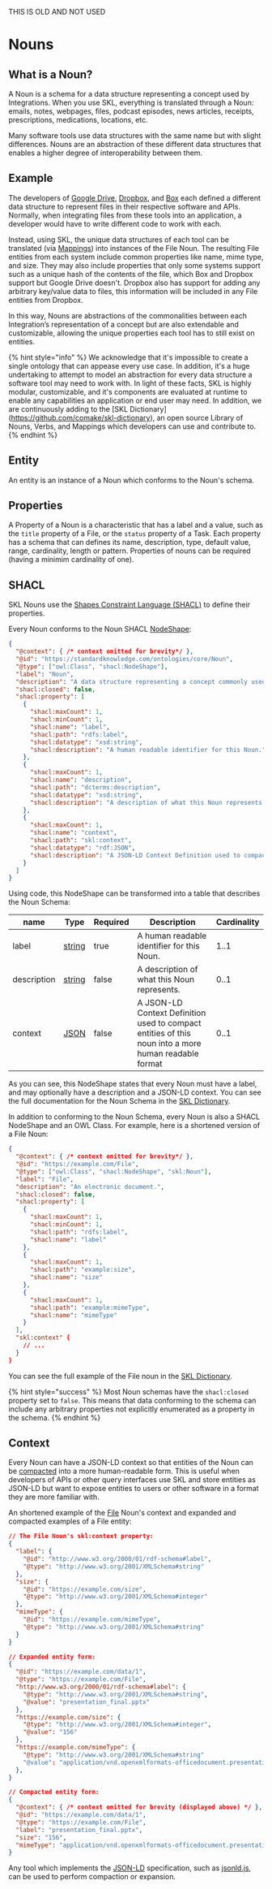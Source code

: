 THIS IS OLD AND NOT USED

# Nouns

## What is a Noun?

A Noun is a schema for a data structure representing a concept used by Integrations. When you use SKL, everything is translated through a Noun: emails, notes, webpages, files, podcast episodes, news articles, receipts, prescriptions, medications, locations, etc.

Many software tools use data structures with the same name but with slight differences. Nouns are an abstraction of these different data structures that enables a higher degree of interoperability between them.

## Example

The developers of [Google Drive](https://www.google.com/drive/), [Dropbox](https://www.dropbox.com/), and [Box](https://www.box.com/) each defined a different data structure to represent files in their respective software and APIs. Normally, when integrating files from these tools into an application, a developer would have to write different code to work with each. 

Instead, using SKL, the unique data structures of each tool can be translated (via [Mappings](./mappings.md)) into instances of the File Noun. The resulting File entities from each system include common properties like name, mime type, and size. They may also include properties that only some systems support such as a unique hash of the contents of the file, which Box and Dropbox support but Google Drive doesn't. Dropbox also has support for adding any arbitrary key/value data to files, this information will be included in any File entities from Dropbox.

In this way, Nouns are abstractions of the commonalities between each Integration’s representation of a concept but are also extendable and customizable, allowing the unique properties each tool has to still exist on entities.

{% hint style="info" %}
We acknowledge that it's impossible to create a single ontology that can appease every use case. In addition, it's a huge undertaking to attempt to model an abstraction for every data structure a software tool may need to work with. In light of these facts, SKL is highly modular, customizable, and it's components are evaluated at runtime to enable any capabilities an application or end user may need. In addition, we are continuously adding to the \[SKL Dictionary]\(https://github.com/comake/skl-dictionary), an open source Library of Nouns, Verbs, and Mappings which developers can use and contribute to.
{% endhint %}

## Entity

An entity is an instance of a Noun which conforms to the Noun's schema.

## Properties

A Property of a Noun is a characteristic that has a label and a value, such as the `title` property of a File, or the `status` property of a Task. Each property has a schema that can defines its name, description, type, default value, range, cardinality, length or pattern. Properties of nouns can be required (having a minimim cardinality of one).

## SHACL

SKL Nouns use the [Shapes Constraint Language (SHACL)](https://www.w3.org/TR/shacl/) to define their properties.

Every Noun conforms to the Noun SHACL [NodeShape](https://www.w3.org/TR/shacl/#node-shapes):
```json
{
  "@context": { /* context omitted for brevity*/ },
  "@id": "https://standardknowledge.com/ontologies/core/Noun",
  "@type": ["owl:Class", "shacl:NodeShape"],
  "label": "Noun",
  "description": "A data structure representing a concept commonly used by software tools.",
  "shacl:closed": false,
  "shacl:property": [
    {
      "shacl:maxCount": 1,
      "shacl:minCount": 1,
      "shacl:name": "label",
      "shacl:path": "rdfs:label",
      "shacl:datatype": "xsd:string",
      "shacl:description": "A human readable identifier for this Noun."
    },
    {
      "shacl:maxCount": 1,
      "shacl:name": "description",
      "shacl:path": "dcterms:description",
      "shacl:datatype": "xsd:string",
      "shacl:description": "A description of what this Noun represents."
    },
    {
      "shacl:maxCount": 1,
      "shacl:name": "context",
      "shacl:path": "skl:context",
      "shacl:datatype": "rdf:JSON",
      "shacl:description": "A JSON-LD Context Definition used to compact entities of this noun into a more human readable format"
    }
  ]
}
```

Using code, this NodeShape can be transformed into a table that describes the Noun Schema:

| name | Type | Required | Description | Cardinality |
| ---- | ---- | ---- | ----------- | ---- |
| label | [string](http://www.w3.org/2001/XMLSchema#string) | true | A human readable identifier for this Noun. | 1..1 |
| description | [string](http://www.w3.org/2001/XMLSchema#string) | false | A description of what this Noun represents. | 0..1 |
| context | [JSON](http://www.w3.org/1999/02/22-rdf-syntax-ns#JSON) | false | A JSON-LD Context Definition used to compact entities of this noun into a more human readable format | 0..1 |

As you can see, this NodeShape states that every Noun must have a label, and may optionally have a description and a JSON-LD context. You can see the full documentation for the Noun Schema in the [SKL Dictionary](https://github.com/comake/skl-dictionary/tree/main/schemas/core/noun).

In addition to conforming to the Noun Schema, every Noun is also a SHACL NodeShape and an OWL Class. For example, here is a shortened version of a File Noun:

```json
{
  "@context": { /* context omitted for brevity*/ },
  "@id": "https://example.com/File",
  "@type": ["owl:Class", "shacl:NodeShape", "skl:Noun"],
  "label": "File",
  "description": "An electronic document.",
  "shacl:closed": false,
  "shacl:property": [
    {
      "shacl:maxCount": 1,
      "shacl:minCount": 1,
      "shacl:path": "rdfs:label",
      "shacl:name": "label"
    },
    {
      "shacl:maxCount": 1,
      "shacl:path": "example:size",
      "shacl:name": "size"
    },
    {
      "shacl:maxCount": 1,
      "shacl:path": "example:mimeType",
      "shacl:name": "mimeType"
    }
  ],
  "skl:context" {
    // ...
  }
}
```

You can see the full example of the File noun in the [SKL Dictionary](https://github.com/comake/skl-dictionary/blob/main/schemas/nouns/file/schema.json).

{% hint style="success" %}
Most Noun schemas have the `shacl:closed` property set to `false`. This means that data conforming to the schema can include any arbitrary properties not explicitly enumerated as a property in the schema.
{% endhint %}

## Context

Every Noun can have a JSON-LD context so that entities of the Noun can be [compacted](https://www.w3.org/TR/json-ld11/#compacted-document-form) into a more human-readable form. This is useful when developers of APIs or other query interfaces use SKL and store entities as JSON-LD but want to expose entities to users or other software in a format they are more familiar with.

An shortened example of the [File](https://github.com/comake/skl-dictionary/blob/main/schemas/nouns/file/schema.json) Noun's context and expanded and compacted examples of a File entity:
```json
// The File Noun's skl:context property:
{
  "label": {
    "@id": "http://www.w3.org/2000/01/rdf-schema#label",
    "@type": "http://www.w3.org/2001/XMLSchema#string"
  },
  "size": {
    "@id": "https://example.com/size",
    "@type": "http://www.w3.org/2001/XMLSchema#integer"
  },
  "mimeType": {
    "@id": "https://example.com/mimeType",
    "@type": "http://www.w3.org/2001/XMLSchema#string"
  }
}

// Expanded entity form:
{
  "@id": "https://example.com/data/1",
  "@type": "https://example.com/File",
  "http://www.w3.org/2000/01/rdf-schema#label": {
    "@type": "http://www.w3.org/2001/XMLSchema#string",
    "@value": "presentation_final.pptx"
  },
  "https://example.com/size": {
    "@type": "http://www.w3.org/2001/XMLSchema#integer",
    "@value": "156"
  },
  "https://example.com/mimeType": {
    "@type": "http://www.w3.org/2001/XMLSchema#string"
    "@value": "application/vnd.openxmlformats-officedocument.presentationml.presentation",
  },
}

// Compacted entity form:
{
  "@context": { /* context omitted for brevity (displayed above) */ },
  "@id": "https://example.com/data/1",
  "@type": "https://example.com/File",
  "label": "presentation_final.pptx",
  "size": "156",
  "mimeType": "application/vnd.openxmlformats-officedocument.presentationml.presentation"
}

```

Any tool which implements the [JSON-LD](https://json-ld.org/) specification, such as [jsonld.js](https://github.com/digitalbazaar/jsonld.js), can be used to perform compaction or expansion.
